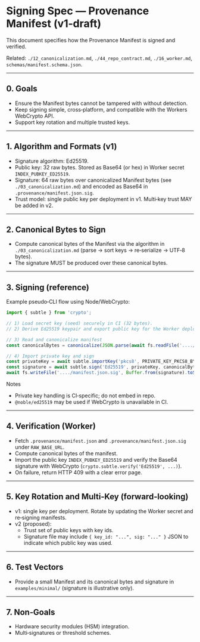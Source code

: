 # Signing Spec — Provenance Manifest (v1‑draft)

This document specifies how the Provenance Manifest is signed and verified.

Related: `./12_canonicalization.md`, `./44_repo_contract.md`, `./16_worker.md`, `schemas/manifest.schema.json`.

---

## 0. Goals

- Ensure the Manifest bytes cannot be tampered with without detection.
- Keep signing simple, cross‑platform, and compatible with the Workers WebCrypto API.
- Support key rotation and multiple trusted keys.

---

## 1. Algorithm and Formats (v1)

- Signature algorithm: Ed25519.
- Public key: 32 raw bytes. Stored as Base64 (or hex) in Worker secret `INDEX_PUBKEY_ED25519`.
- Signature: 64 raw bytes over canonicalized Manifest bytes (see `./03_canonicalization.md`) and encoded as Base64 in `.provenance/manifest.json.sig`.
- Trust model: single public key per deployment in v1. Multi‑key trust MAY be added in v2.

---

## 2. Canonical Bytes to Sign

- Compute canonical bytes of the Manifest via the algorithm in `./03_canonicalization.md` (parse → sort keys → re‑serialize → UTF‑8 bytes).
- The signature MUST be produced over these canonical bytes.

---

## 3. Signing (reference)

Example pseudo‑CLI flow using Node/WebCrypto:

```ts
import { subtle } from 'crypto';

// 1) Load secret key (seed) securely in CI (32 bytes).
// 2) Derive Ed25519 keypair and export public key for the Worker deployment.

// 3) Read and canonicalize manifest
const canonicalBytes = canonicalize(JSON.parse(await fs.readFile('..../manifest.json', 'utf8')));

// 4) Import private key and sign
const privateKey = await subtle.importKey('pkcs8', PRIVATE_KEY_PKCS8_BYTES, { name: 'Ed25519' }, false, ['sign']);
const signature = await subtle.sign('Ed25519', privateKey, canonicalBytes);
await fs.writeFile('..../manifest.json.sig', Buffer.from(signature).toString('base64'));
```

Notes
- Private key handling is CI‑specific; do not embed in repo.
- `@noble/ed25519` may be used if WebCrypto is unavailable in CI.

---

## 4. Verification (Worker)

- Fetch `.provenance/manifest.json` and `.provenance/manifest.json.sig` under `RAW_BASE_URL`.
- Compute canonical bytes of the manifest.
- Import the public key `INDEX_PUBKEY_ED25519` and verify the Base64 signature with WebCrypto (`crypto.subtle.verify('Ed25519', ...)`).
- On failure, return HTTP 409 with a clear error page.

---

## 5. Key Rotation and Multi‑Key (forward‑looking)

- v1: single key per deployment. Rotate by updating the Worker secret and re‑signing manifests.
- v2 (proposed):
  - Trust set of public keys with key ids.
  - Signature file may include `{ key_id: "...", sig: "..." }` JSON to indicate which public key was used.

---

## 6. Test Vectors

- Provide a small Manifest and its canonical bytes and signature in `examples/minimal/` (signature is illustrative only).

---

## 7. Non‑Goals

- Hardware security modules (HSM) integration.
- Multi‑signatures or threshold schemes.
